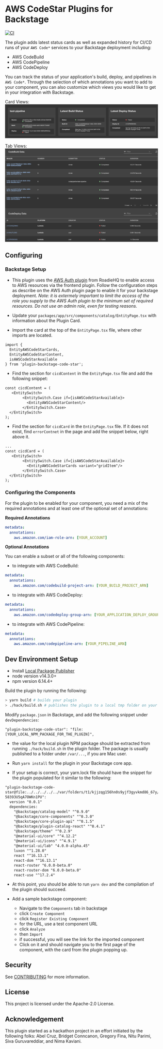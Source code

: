 # AWS CodeStar Plugins for Backstage

[![CI](https://github.com/awslabs/aws-codestar-plugins-for-backstage/actions/workflows/ci.yml/badge.svg?branch=main)](https://github.com/awslabs/aws-codestar-plugins-for-backstage/actions/workflows/ci.yml)

The plugin adds latest status cards as well as expanded history for CI/CD runs of your `AWS Code*` services to your Backstage deployment including:
- AWS CodeBuild
- AWS CodePipeline
- AWS CodeDeploy

You can track the status of your application's build, deploy, and pipelines in `AWS Code*`. Through the selection of which annotations you want to add to your component, you can also customize which views you would like to get in your integration with Backstage.

Card Views:
![card image](./pics/code-cards.png)

Tab Views:
![ci/cd image](./pics/cicd-tab.png)

## Configuring

### Backstage Setup

- This plugin uses the [AWS
  Auth plugin](https://github.com/RoadieHQ/roadie-backstage-plugins/tree/main/plugins/backend/backstage-plugin-aws-auth) from RoadieHQ to
  enable access to AWS resources via the frontend plugin. Follow the
  configuration steps as describe on the AWS Auth plugin page to enable it for your
  backstage deployment. _Note: it is extermely important to limit the access of
  the role you supply to the AWS Auth plugin to the minimum set of required
  resources. Do not use an admin role, even for testing reasons._

- Update your `packages/app/src/components/catalog/EntityPage.tsx` with
information about the Plugin Card.

- Import the card at the top of the `EntityPage.tsx` file, where other
imports are located.

```tsx
import {
  EntityAWSCodeStarCards,
  EntityAWSCodeStarContent,
  isAWSCodeStarAvailable
} from 'plugin-backstage-code-star';
```

- Find the section for `cicdContent` in the `EntityPage.tsx` file and add the
  following snippet:

```tsx
const cicdContent = (
   <EntitySwitch>
        <EntitySwitch.Case if={isAWSCodeStarAvailable}>
          <EntityAWSCodeStarContent/>
        </EntitySwitch.Case>
  </EntitySwitch>
);
```

- Find the section for `cicdCard` in the `EntityPage.tsx` file. If it does not exist, find `errorContnet`
in the page and add the snippet below, right above it.

```tsx
...
const cicdCard = (
   <EntitySwitch>
        <EntitySwitch.Case if={isAWSCodeStarAvailable}>
          <EntityAWSCodeStarCards variant="gridItem"/>
        </EntitySwitch.Case>
  </EntitySwitch>
);
```

### Configuring the Components

For the plugin to be enabled for your component, you need a mix of the required
annotations and at least one of the optional set of annotations:

**Required Annotations**

```yaml
metadata:
  annotations:
    aws.amazon.com/iam-role-arn: [YOUR_ACCOUNT]
```

**Optional Annotations**

You can enable a subset or all of the following components:
- to integrate with AWS CodeBuild:
```yaml
metadata:
  annotations:
    aws.amazon.com/codebuild-project-arn: [YOUR_BUILD_PROJECT_ARN]
```
- to integrate with AWS CodeDeploy:
```yaml
metadata:
  annotations:
    aws.amazon.com/codedeploy-group-arn: [YOUR_APPLICATION_DEPLOY_GROUP_ARN]
```
- to integrate with AWS CodePipeline:
```yaml
metadata:
  annotations:
    aws.amazon.com/codepipeline-arn: [YOUR_PIPELINE_ARN]
```

## Dev Environment Setup

- Install [Local Package Publisher](https://www.npmjs.com/package/local-package-publisher)
- node version v14.3.0+
- npm version 6.14.4+

Build the plugin by running the following:

```bash
> yarn build # builds your plugin
> ./hack/build.sh # publishes the plugin to a local tmp folder on your machine
```

Modify `package.json` in Backstage, and add the following snippet under
`devDependencies`:

```
"plugin-backstage-code-star": "file:[YOUR_LOCAL_NPM_PACKAGE_FOR_THE_PLUGIN]",
```

- the value for the local plugin NPM package should be extracted from running
`./hack/build.sh` in the plugin folder. The package is usually published to a
folder under `/var/...`, if you are Mac user.


- Run `yarn install` for the plugin in your Backstage core app.

- If your setup is correct, your yarn.lock file should have the snippet for the
  plugin populated for it similar to the following:

```
"plugin-backstage-code-star@file:../../../../../var/folders/t1/kjjzqg156hn0s9yjf3gyvkmd86_67y/T/tmp-58393U5qA7OWKn1PU":
  version "0.0.1"
  dependencies:
    "@backstage/catalog-model" "^0.9.0"
    "@backstage/core-components" "^0.3.0"
    "@backstage/core-plugin-api" "^0.1.5"
    "@backstage/plugin-catalog-react" "^0.4.1"
    "@backstage/theme" "^0.2.9"
    "@material-ui/core" "^4.12.2"
    "@material-ui/icons" "^4.9.1"
    "@material-ui/lab" "4.0.0-alpha.45"
    luxon "^1.28.0"
    react "^16.13.1"
    react-dom "^16.13.1"
    react-router "6.0.0-beta.0"
    react-router-dom "6.0.0-beta.0"
    react-use "^17.2.4"
```

- At this point, you should be able to run `yarn dev` and the compilation of the
  plugin should succeed.

- Add a sample backstage component:
  - Navigate to the `Components` tab in backstage
  - click `Create Component`
  - click `Register Existing Component`
  - for the URL, use a test component URL
  - click `Analyze`
  - then `Import`
  - if successful, you will see the link for the imported component
  - Click on it and should navigate you to the first page of the component, with
    the card from the plugin popping up.

## Security

See [CONTRIBUTING](CONTRIBUTING.md#security-issue-notifications) for more information.

## License

This project is licensed under the Apache-2.0 License.

## Acknowledgement

This plugin started as a hackathon project in an effort initiated by the following
folks: Abel Cruz, Bridget Conncanon, Gregory Fina, Nitu Parimi, Siva
Guruvareddiar, and Nima Kaviani.


